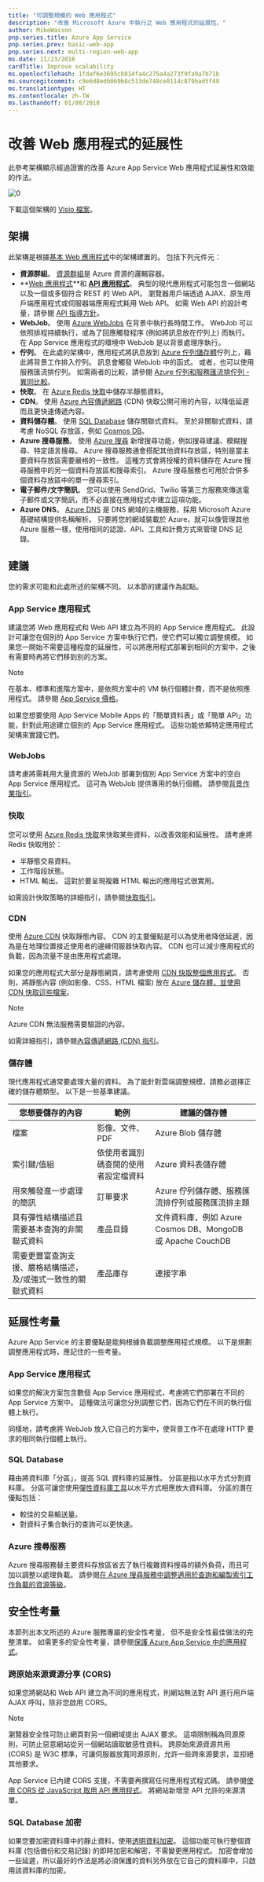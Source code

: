 ```yaml
---
title: "可調整規模的 Web 應用程式"
description: "改善 Microsoft Azure 中執行之 Web 應用程式的延展性。"
author: MikeWasson
pnp.series.title: Azure App Service
pnp.series.prev: basic-web-app
pnp.series.next: multi-region-web-app
ms.date: 11/23/2016
cardTitle: Improve scalability
ms.openlocfilehash: 1fdaf6e3695cb814fa4c275a4a273f9fa9a7b71b
ms.sourcegitcommit: c9e6d8edb069b8c513de748ce8114c879bad5f49
ms.translationtype: HT
ms.contentlocale: zh-TW
ms.lasthandoff: 01/08/2018
---
```

# <a name="improve-scalability-in-a-web-application"></a>改善 Web 應用程式的延展性

此參考架構顯示經過證實的改善 Azure App Service Web 應用程式延展性和效能的作法。

![[0]][0]

下載這個架構的 [Visio 檔案][visio-download]。

## <a name="architecture"></a>架構  

此架構是根據[基本 Web 應用程式][basic-web-app]中的架構建置的。 包括下列元件元：

* **資源群組**。 [資源群組][resource-group]是 Azure 資源的邏輯容器。
* **[Web 應用程式][app-service-web-app]**和 **[API 應用程式][app-service-api-app]**。 典型的現代應用程式可能包含一個網站以及一個或多個符合 REST 的 Web API。 瀏覽器用戶端透過 AJAX、原生用戶端應用程式或伺服器端應用程式耗用 Web API。 如需 Web API 的設計考量，請參閱 [API 指導方針][api-guidance]。    
* **WebJob**。 使用 [Azure WebJobs][webjobs] 在背景中執行長時間工作。 WebJob 可以依照排程持續執行，或為了回應觸發程序 (例如將訊息放在佇列上) 而執行。 在 App Service 應用程式的環境中 WebJob 是以背景處理序執行。
* **佇列**。 在此處的架構中，應用程式將訊息放到 [Azure 佇列儲存體][queue-storage]佇列上，藉此將背景工作排入佇列。 訊息會觸發 WebJob 中的函式。 或者，也可以使用服務匯流排佇列。 如需兩者的比較，請參閱 [Azure 佇列和服務匯流排佇列 - 異同比較][queues-compared]。
* **快取**。 在 [Azure Redis 快取][azure-redis]中儲存半靜態資料。  
* **CDN**。 使用 [Azure 內容傳遞網路][azure-cdn] (CDN) 快取公開可用的內容，以降低延遲而且更快速傳遞內容。
* **資料儲存體**。 使用 [SQL Database][sql-db] 儲存關聯式資料。 至於非關聯式資料，請考慮 NoSQL 存放區，例如 [Cosmos DB][documentdb]。
* **Azure 搜尋服務**。 使用 [Azure 搜尋][azure-search] 新增搜尋功能，例如搜尋建議、模糊搜尋、特定語言搜尋。 Azure 搜尋服務通會搭配其他資料存放區，特別是當主要資料存放區需要嚴格的一致性。 這種方式會將授權的資料儲存在 Azure 搜尋服務中的另一個資料存放區和搜尋索引。 Azure 搜尋服務也可用於合併多個資料存放區中的單一搜尋索引。  
* **電子郵件/文字簡訊**。 您可以使用 SendGrid、Twilio 等第三方服務來傳送電子郵件或文字簡訊，而不必直接在應用程式中建立這項功能。
* **Azure DNS**。 [Azure DNS][azure-dns] 是 DNS 網域的主機服務，採用 Microsoft Azure 基礎結構提供名稱解析。 只要將您的網域裝載於 Azure，就可以像管理其他 Azure 服務一樣，使用相同的認證、API、工具和計費方式來管理 DNS 記錄。

## <a name="recommendations"></a>建議

您的需求可能和此處所述的架構不同。 以本節的建議作為起點。

### <a name="app-service-apps"></a>App Service 應用程式
建議您將 Web 應用程式和 Web API 建立為不同的 App Service 應用程式。 此設計可讓您在個別的 App Service 方案中執行它們，使它們可以獨立調整規模。 如果您一開始不需要這種程度的延展性，可以將應用程式部署到相同的方案中，之後有需要時再將它們移到別的方案。

> [!NOTE]
> 在基本、標準和進階方案中，是依照方案中的 VM 執行個體計費，而不是依照應用程式。 請參閱 [App Service 價格][app-service-pricing]。
> 
> 

如果您想要使用 App Service Mobile Apps 的「簡單資料表」或「簡單 API」功能，針對此用途建立個別的 App Service 應用程式。  這些功能依賴特定應用程式架構來實踐它們。

### <a name="webjobs"></a>WebJobs
請考慮將需耗用大量資源的 WebJob 部署到個別 App Service 方案中的空白 App Service 應用程式。 這可為 WebJob 提供專用的執行個體。 請參閱[背景作業指引][webjobs-guidance]。  

### <a name="cache"></a>快取
您可以使用 [Azure Redis 快取][azure-redis]來快取某些資料，以改善效能和延展性。 請考慮將 Redis 快取用於：

* 半靜態交易資料。
* 工作階段狀態。
* HTML 輸出。 這對於要呈現複雜 HTML 輸出的應用程式很實用。

如需設計快取策略的詳細指引，請參閱[快取指引][caching-guidance]。

### <a name="cdn"></a>CDN
使用 [Azure CDN][azure-cdn] 快取靜態內容。 CDN 的主要優點是可以為使用者降低延遲，因為是在地理位置接近使用者的邊緣伺服器快取內容。 CDN 也可以減少應用程式的負載，因為流量不是由應用程式處理。

如果您的應用程式大部分是靜態網頁，請考慮使用 [CDN 快取整個應用程式][cdn-app-service]。 否則，將靜態內容 (例如影像、CSS、HTML 檔案) 放在 [Azure 儲存體，並使用 CDN 快取這些檔案][cdn-storage-account]。

> [!NOTE]
> Azure CDN 無法服務需要驗證的內容。
> 
> 

如需詳細指引，請參閱[內容傳遞網路 (CDN) 指引][cdn-guidance]。

### <a name="storage"></a>儲存體
現代應用程式通常要處理大量的資料。 為了能針對雲端調整規模，請務必選擇正確的儲存體類型。 以下是一些基準建議。 

| 您想要儲存的內容 | 範例 | 建議的儲存體 |
| --- | --- | --- |
| 檔案 |影像、文件、PDF |Azure Blob 儲存體 |
| 索引鍵/值組 |依使用者識別碼查閱的使用者設定檔資料 |Azure 資料表儲存體 |
| 用來觸發進一步處理的簡訊 |訂單要求 |Azure 佇列儲存體、服務匯流排佇列或服務匯流排主題 |
| 具有彈性結構描述且需要基本查詢的非關聯式資料 |產品目錄 |文件資料庫，例如 Azure Cosmos DB、MongoDB 或 Apache CouchDB |
| 需要更豐富查詢支援、嚴格結構描述，及/或強式一致性的關聯式資料 |產品庫存 |連接字串 |

## <a name="scalability-considerations"></a>延展性考量

Azure App Service 的主要優點是能夠根據負載調整應用程式規模。 以下是規劃調整應用程式時，應記住的一些考量。

### <a name="app-service-app"></a>App Service 應用程式
如果您的解決方案包含數個 App Service 應用程式，考慮將它們部署在不同的 App Service 方案中。 這種做法可讓您分別調整它們，因為它們在不同的執行個體上執行。 

同樣地，請考慮將 WebJob 放入它自己的方案中，使背景工作不在處理 HTTP 要求的相同執行個體上執行。  

### <a name="sql-database"></a>SQL Database
藉由將資料庫「分區」，提高 SQL 資料庫的延展性。 分區是指以水平方式分割資料庫。 分區可讓您使用[彈性資料庫工具][sql-elastic]以水平方式相應放大資料庫。 分區的潛在優點包括：

- 較佳的交易輸送量。
- 對資料子集合執行的查詢可以更快速。

### <a name="azure-search"></a>Azure 搜尋服務
Azure 搜尋服務替主要資料存放區省去了執行複雜資料搜尋的額外負荷，而且可加以調整以處理負載。 請參閱[在 Azure 搜尋服務中調整適用於查詢和編製索引工作負載的資源等級][azure-search-scaling]。

## <a name="security-considerations"></a>安全性考量
本節列出本文所述的 Azure 服務專屬的安全性考量， 但不是安全性最佳做法的完整清單。 如需更多的安全性考量，請參閱[保護 Azure App Service 中的應用程式][app-service-security]。

### <a name="cross-origin-resource-sharing-cors"></a>跨原始來源資源分享 (CORS)
如果您將網站和 Web API 建立為不同的應用程式，則網站無法對 API 進行用戶端 AJAX 呼叫，除非您啟用 CORS。

> [!NOTE]
> 瀏覽器安全性可防止網頁對另一個網域提出 AJAX 要求。 這項限制稱為同源原則，可防止惡意網站從另一個網站讀取敏感性資料。 跨原始來源資源共用 (CORS) 是 W3C 標準，可讓伺服器放寬同源原則，允許一些跨來源要求，並拒絕其他要求。
> 
> 

App Service 已內建 CORS 支援，不需要再撰寫任何應用程式程式碼。 請參閱[使用 CORS 從 JavaScript 取用 API 應用程式][cors]。 將網站新增至 API 允許的來源清單。

### <a name="sql-database-encryption"></a>SQL Database 加密
如果您要加密資料庫中的靜止資料，使用[透明資料加密][sql-encryption]。 這個功能可執行整個資料庫 (包括備份和交易記錄) 的即時加密和解密，不需變更應用程式。 加密會增加一些延遲，所以最好的作法是將必須保護的資料另外放在它自己的資料庫中，只啟用該資料庫的加密。  
  

<!-- links -->

[api-guidance]: ../../best-practices/api-design.md
[app-service-security]: /azure/app-service-web/web-sites-security
[app-service-web-app]: /azure/app-service-web/app-service-web-overview
[app-service-api-app]: /azure/app-service-api/app-service-api-apps-why-best-platform
[app-service-pricing]: https://azure.microsoft.com/pricing/details/app-service/
[azure-cdn]: https://azure.microsoft.com/services/cdn/
[azure-dns]: /azure/dns/dns-overview
[azure-redis]: https://azure.microsoft.com/services/cache/
[azure-search]: https://azure.microsoft.com/documentation/services/search/
[azure-search-scaling]: /azure/search/search-capacity-planning
[background-jobs]: ../../best-practices/background-jobs.md
[basic-web-app]: basic-web-app.md
[basic-web-app-scalability]: basic-web-app.md#scalability-considerations
[caching-guidance]: ../../best-practices/caching.md
[cdn-app-service]: /azure/app-service-web/cdn-websites-with-cdn
[cdn-storage-account]: /azure/cdn/cdn-create-a-storage-account-with-cdn
[cdn-guidance]: ../../best-practices/cdn.md
[cors]: /azure/app-service-api/app-service-api-cors-consume-javascript
[documentdb]: https://azure.microsoft.com/documentation/services/documentdb/
[queue-storage]: /azure/storage/storage-dotnet-how-to-use-queues
[queues-compared]: /azure/service-bus-messaging/service-bus-azure-and-service-bus-queues-compared-contrasted
[resource-group]: /azure/azure-resource-manager/resource-group-overview#resource-groups
[sql-db]: https://azure.microsoft.com/documentation/services/sql-database/
[sql-elastic]: /azure/sql-database/sql-database-elastic-scale-introduction
[sql-encryption]: https://msdn.microsoft.com/library/dn948096.aspx
[tm]: https://azure.microsoft.com/services/traffic-manager/
[visio-download]: https://archcenter.azureedge.net/cdn/app-service-reference-architectures.vsdx
[web-app-multi-region]: ./multi-region.md
[webjobs-guidance]: ../../best-practices/background-jobs.md
[webjobs]: /azure/app-service/app-service-webjobs-readme
[0]: ./images/scalable-web-app.png "Azure 中 Web 應用程式的延展性改善"
